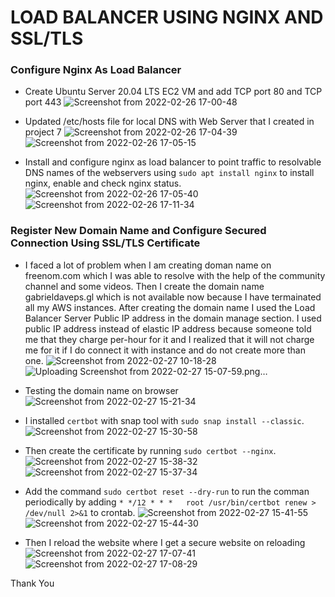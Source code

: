# LOAD BALANCER USING NGINX AND SSL/TLS

### Configure Nginx As Load Balancer

- Create Ubuntu Server 20.04 LTS EC2 VM and add TCP port 80 and TCP port 443
![Screenshot from 2022-02-26 17-00-48](https://user-images.githubusercontent.com/80127136/155906726-0cfd5278-40ac-4685-a81d-2d518f8b968f.png)



- Updated /etc/hosts file for local DNS with Web Server that I created in project 7
![Screenshot from 2022-02-26 17-04-39](https://user-images.githubusercontent.com/80127136/155906740-5d80d6d0-95f1-4f41-9202-f07480a56058.png)
![Screenshot from 2022-02-26 17-05-15](https://user-images.githubusercontent.com/80127136/155906745-42019637-46c4-4835-a495-c9de47f406ba.png)


- Install and configure nginx as load balancer to point traffic to resolvable DNS names of the webservers using `sudo apt install nginx` to install nginx, enable and check nginx status.
![Screenshot from 2022-02-26 17-05-40](https://user-images.githubusercontent.com/80127136/155906757-e5d8e60c-2d36-4e10-8557-77fceaa751aa.png)
![Screenshot from 2022-02-26 17-11-34](https://user-images.githubusercontent.com/80127136/155906784-a3f356ab-eb5f-4322-bae6-a2b5a206c937.png)

### Register New Domain Name and Configure Secured Connection Using SSL/TLS Certificate

- I faced a lot of problem when I am creating doman name on freenom.com which I was able to resolve with the help of the community channel and some videos. Then I create the domain name gabrieldaveps.gl which is not available now because I have termainated all my AWS instances. After creating the domain name I used the Load Balancer Server Public IP address in the domain manage section. I used public IP address instead of elastic IP address because someone told me that they charge per-hour for it and I realized that it will not charge me for it if I do connect it with instance and do not create more than one. 
![Screenshot from 2022-02-27 10-18-28](https://user-images.githubusercontent.com/80127136/155906856-5c49729d-c122-4650-ba4b-e61b27e25d02.png)
![Uploading Screenshot from 2022-02-27 15-07-59.png…]()

- Testing the domain name on browser
![Screenshot from 2022-02-27 15-21-34](https://user-images.githubusercontent.com/80127136/155906976-34e5ddfa-b3a1-4cbd-812b-2857091d4cb5.png)

- I installed `certbot` with snap tool with `sudo snap install --classic`.
![Screenshot from 2022-02-27 15-30-58](https://user-images.githubusercontent.com/80127136/155906958-808c3929-6125-4307-bb1d-27cf83272ae1.png)

- Then create the certificate by running `sudo certbot --nginx`.
![Screenshot from 2022-02-27 15-38-32](https://user-images.githubusercontent.com/80127136/155907031-50f531c3-c0aa-4334-9376-53567af832c4.png)
![Screenshot from 2022-02-27 15-37-34](https://user-images.githubusercontent.com/80127136/155907016-8edf7960-ab66-434e-8e70-4966db1eae78.png)

- Add the command `sudo certbot reset --dry-run` to run the comman periodically by adding `* */12 * * *   root /usr/bin/certbot renew > /dev/null 2>&1` to crontab.
![Screenshot from 2022-02-27 15-41-55](https://user-images.githubusercontent.com/80127136/155907050-076692ab-b648-444f-96ad-ddd98cd0d8c6.png)
![Screenshot from 2022-02-27 15-44-30](https://user-images.githubusercontent.com/80127136/155907055-06acbae2-99ae-44a0-b306-6bdcce0dbb93.png)

- Then I reload the website where I get a secure website on reloading
![Screenshot from 2022-02-27 17-07-41](https://user-images.githubusercontent.com/80127136/155907214-7c8d89a9-1573-4850-bfd3-c448d3c5ec25.png)
![Screenshot from 2022-02-27 17-08-29](https://user-images.githubusercontent.com/80127136/155907233-74eccc32-c1e2-4365-86fd-a94655c2e409.png)

Thank You
